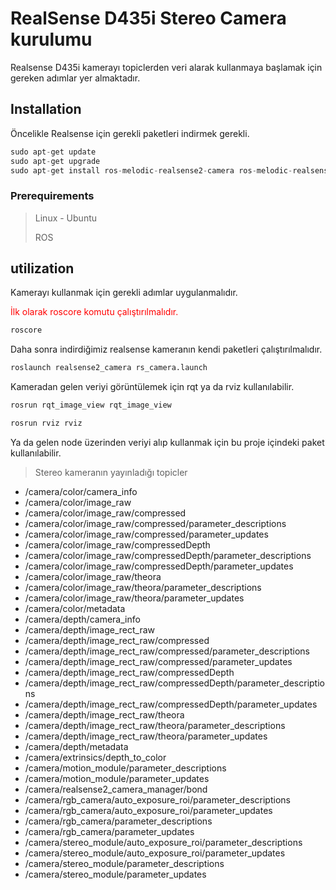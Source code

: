 # RealSense D435i Stereo Camera kurulumu 

Realsense D435i kamerayı topiclerden veri alarak kullanmaya başlamak için gereken adımlar yer almaktadır.

## Installation

Öncelikle Realsense için gerekli paketleri indirmek gerekli.

```python
sudo apt-get update
sudo apt-get upgrade
sudo apt-get install ros-melodic-realsense2-camera ros-melodic-realsense2-description
```
### Prerequirements

> Linux - Ubuntu
> 
> ROS <Distro>


## utilization

Kamerayı kullanmak için gerekli adımlar uygulanmalıdır.
<p style="color:red;">İlk olarak roscore komutu çalıştırılmalıdır.</p>


```python
roscore
```
Daha sonra indirdiğimiz realsense kameranın kendi paketleri çalıştırılmalıdır.

```python
roslaunch realsense2_camera rs_camera.launch
```

Kameradan gelen veriyi görüntülemek için rqt ya da rviz kullanılabilir.

```python
rosrun rqt_image_view rqt_image_view
```

```python
rosrun rviz rviz
```
Ya da gelen node üzerinden veriyi alıp kullanmak için bu proje içindeki paket kullanılabilir.

> Stereo kameranın yayınladığı topicler

- /camera/color/camera_info
- /camera/color/image_raw
- /camera/color/image_raw/compressed
- /camera/color/image_raw/compressed/parameter_descriptions
- /camera/color/image_raw/compressed/parameter_updates
- /camera/color/image_raw/compressedDepth
- /camera/color/image_raw/compressedDepth/parameter_descriptions
- /camera/color/image_raw/compressedDepth/parameter_updates
- /camera/color/image_raw/theora
- /camera/color/image_raw/theora/parameter_descriptions
- /camera/color/image_raw/theora/parameter_updates
- /camera/color/metadata
- /camera/depth/camera_info
- /camera/depth/image_rect_raw
- /camera/depth/image_rect_raw/compressed
- /camera/depth/image_rect_raw/compressed/parameter_descriptions
- /camera/depth/image_rect_raw/compressed/parameter_updates
- /camera/depth/image_rect_raw/compressedDepth
- /camera/depth/image_rect_raw/compressedDepth/parameter_descriptions
- /camera/depth/image_rect_raw/compressedDepth/parameter_updates
- /camera/depth/image_rect_raw/theora
- /camera/depth/image_rect_raw/theora/parameter_descriptions
- /camera/depth/image_rect_raw/theora/parameter_updates
- /camera/depth/metadata
- /camera/extrinsics/depth_to_color
- /camera/motion_module/parameter_descriptions
- /camera/motion_module/parameter_updates
- /camera/realsense2_camera_manager/bond
- /camera/rgb_camera/auto_exposure_roi/parameter_descriptions
- /camera/rgb_camera/auto_exposure_roi/parameter_updates
- /camera/rgb_camera/parameter_descriptions
- /camera/rgb_camera/parameter_updates
- /camera/stereo_module/auto_exposure_roi/parameter_descriptions
- /camera/stereo_module/auto_exposure_roi/parameter_updates
- /camera/stereo_module/parameter_descriptions
- /camera/stereo_module/parameter_updates


